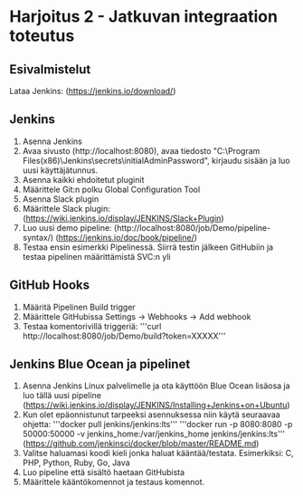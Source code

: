 # Harjoitus 2 - Jatkuvan integraation toteutus
## Esivalmistelut
Lataa Jenkins: (https://jenkins.io/download/)

## Jenkins
1. Asenna Jenkins
2. Avaa sivusto (http://localhost:8080), avaa tiedosto "C:\Program Files(x86)\Jenkins\secrets\initialAdminPassword", kirjaudu sisään ja luo uusi käyttäjätunnus.
3. Asenna kaikki ehdoitetut pluginit
4. Määrittele Git:n polku Global Configuration Tool
5. Asenna Slack plugin
6. Määrittele Slack plugin: (https://wiki.jenkins.io/display/JENKINS/Slack+Plugin)
7. Luo uusi demo pipeline: (http://localhost:8080/job/Demo/pipeline-syntax/) (https://jenkins.io/doc/book/pipeline/)
8. Testaa ensin esimerkki Pipelinessä. Siirrä testin jälkeen GitHubiin ja testaa pipelinen määrittämistä SVC:n yli

## GitHub Hooks
1. Määritä Pipelinen Build trigger
2. Määrittele GitHubissa Settings -> Webhooks -> Add webhook
3. Testaa komentorivillä triggeriä: '''curl http://localhost:8080/job/Demo/build?token=XXXXX'''

## Jenkins Blue Ocean ja pipelinet
1. Asenna Jenkins Linux palvelimelle ja ota käyttöön Blue Ocean lisäosa ja luo tällä uusi pipeline (https://wiki.jenkins.io/display/JENKINS/Installing+Jenkins+on+Ubuntu)
1. Kun olet epäonnistunut tarpeeksi asennuksessa niin käytä seuraavaa ohjetta: '''docker pull jenkins/jenkins:lts''' '''docker run -p 8080:8080 -p 50000:50000 -v jenkins_home:/var/jenkins_home jenkins/jenkins:lts''' (https://github.com/jenkinsci/docker/blob/master/README.md)
2. Valitse haluamasi koodi kieli jonka haluat kääntää/testata. Esimerkiksi: C, PHP, Python, Ruby, Go, Java
3. Luo pipeline että sisältö haetaan GitHubista
4. Määrittele kääntökomennot ja testaus komennot.
